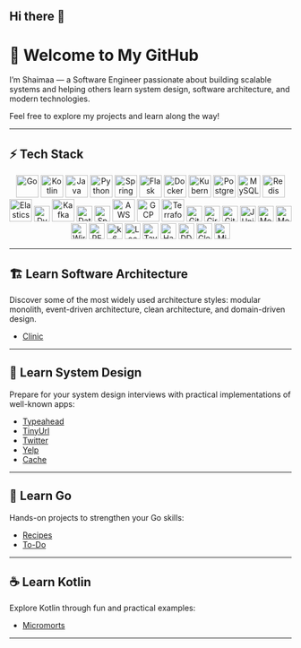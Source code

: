 ## Hi there 👋

<!--
**ShaimaaSabry/ShaimaaSabry** is a ✨ _special_ ✨ repository because its `README.md` (this file) appears on your GitHub profile.

Here are some ideas to get you started:

- 🔭 I’m currently working on ...
- 🌱 I’m currently learning ...
- 👯 I’m looking to collaborate on ...
- 🤔 I’m looking for help with ...
- 💬 Ask me about ...
- 📫 How to reach me: ...
- 😄 Pronouns: ...
- ⚡ Fun fact: ...
-->

# 👋 Welcome to My GitHub

I’m Shaimaa — a Software Engineer passionate about building scalable systems and helping others learn system design, software architecture, and modern technologies.  

Feel free to explore my projects and learn along the way!

---

## ⚡ Tech Stack

<p align="center">
  <!-- Languages -->
  <img src="https://cdn.jsdelivr.net/gh/devicons/devicon/icons/go/go-original.svg" height="40" alt="Go" />
  <img src="https://cdn.jsdelivr.net/gh/devicons/devicon/icons/kotlin/kotlin-original.svg" height="40" alt="Kotlin" />
  <img src="https://cdn.jsdelivr.net/gh/devicons/devicon/icons/java/java-original.svg" height="40" alt="Java" />
  <img src="https://cdn.jsdelivr.net/gh/devicons/devicon/icons/python/python-original.svg" height="40" alt="Python" />
  
  <!-- Frameworks -->
  <img src="https://cdn.jsdelivr.net/gh/devicons/devicon/icons/spring/spring-original.svg" height="40" alt="Spring Boot" />
  <img src="https://cdn.jsdelivr.net/gh/devicons/devicon/icons/flask/flask-original.svg" height="40" alt="Flask" />
  <img src="https://cdn.jsdelivr.net/gh/devicons/devicon/icons/docker/docker-original.svg" height="40" alt="Docker" />
  <img src="https://cdn.jsdelivr.net/gh/devicons/devicon/icons/kubernetes/kubernetes-plain.svg" height="40" alt="Kubernetes" />
  
  <!-- Databases -->
  <img src="https://cdn.jsdelivr.net/gh/devicons/devicon/icons/postgresql/postgresql-original.svg" height="40" alt="Postgres" />
  <img src="https://cdn.jsdelivr.net/gh/devicons/devicon/icons/mysql/mysql-original.svg" height="40" alt="MySQL" />
  <img src="https://cdn.jsdelivr.net/gh/devicons/devicon/icons/redis/redis-original.svg" height="40" alt="Redis" />
  <img src="https://cdn.jsdelivr.net/gh/devicons/devicon/icons/elasticsearch/elasticsearch-original.svg" height="40" alt="Elasticsearch" />
  <img src="https://img.shields.io/badge/DynamoDB-4053D6?style=for-the-badge&logo=amazondynamodb&logoColor=white" height="28" alt="DynamoDB" />

  <!-- Data/Big Data -->
  <img src="https://cdn.jsdelivr.net/gh/devicons/devicon/icons/apachekafka/apachekafka-original.svg" height="40" alt="Kafka" />
  <img src="https://img.shields.io/badge/Databricks-FF3621?style=for-the-badge&logo=databricks&logoColor=white" height="28" alt="Databricks" />
  <img src="https://img.shields.io/badge/Apache%20Spark-E25A1C?style=for-the-badge&logo=apachespark&logoColor=white" height="28" alt="Spark" />

  <!-- Cloud & DevOps -->
  <img src="https://cdn.jsdelivr.net/gh/devicons/devicon/icons/amazonwebservices/amazonwebservices-original.svg" height="40" alt="AWS" />
  <img src="https://cdn.jsdelivr.net/gh/devicons/devicon/icons/googlecloud/googlecloud-original.svg" height="40" alt="GCP" />
  <img src="https://cdn.jsdelivr.net/gh/devicons/devicon/icons/terraform/terraform-original.svg" height="40" alt="Terraform" />
  <img src="https://img.shields.io/badge/GitHub%20Actions-2088FF?style=for-the-badge&logo=githubactions&logoColor=white" height="28" alt="GitHub Actions" />
  <img src="https://img.shields.io/badge/CircleCI-343434?style=for-the-badge&logo=circleci&logoColor=white" height="28" alt="CircleCI" />
  <img src="https://img.shields.io/badge/GitLab%20CI%2FCD-FC6D26?style=for-the-badge&logo=gitlab&logoColor=white" height="28" alt="GitLab CI/CD" />

  <!-- Testing -->
  <img src="https://img.shields.io/badge/JUnit-25A162?style=for-the-badge&logo=junit5&logoColor=white" height="28" alt="JUnit" />
  <img src="https://img.shields.io/badge/Mockito-DB7093?style=for-the-badge&logo=mockito&logoColor=white" height="28" alt="Mockito" />
  <img src="https://img.shields.io/badge/MockK-FF9900?style=for-the-badge&logo=kotlin&logoColor=white" height="28" alt="MockK" />
  <img src="https://img.shields.io/badge/WireMock-3DDC84?style=for-the-badge&logo=wiremock&logoColor=white" height="28" alt="WireMock" />
  <img src="https://img.shields.io/badge/REST%20Assured-005571?style=for-the-badge" height="28" alt="REST Assured" />
  <img src="https://img.shields.io/badge/K6-7D64FF?style=for-the-badge&logo=k6&logoColor=white" height="28" alt="k6" />
  <img src="https://img.shields.io/badge/Locust-000000?style=for-the-badge&logo=locust&logoColor=white" height="28" alt="Locust" />
  <img src="https://img.shields.io/badge/Tavern-FF6F00?style=for-the-badge&logo=pytest&logoColor=white" height="28" alt="Tavern" />
  <img src="https://img.shields.io/badge/Hamcrest-FF4081?style=for-the-badge" height="28" alt="Hamcrest" />

  <!-- Architecture -->
  <img src="https://img.shields.io/badge/Domain--Driven%20Design-0A66C2?style=for-the-badge" height="28" alt="DDD" />
  <img src="https://img.shields.io/badge/Clean%20Architecture-1E90FF?style=for-the-badge" height="28" alt="Clean Architecture" />
  <img src="https://img.shields.io/badge/Microservices-FF1493?style=for-the-badge" height="28" alt="Microservices" />
</p>

---

## 🏗 Learn Software Architecture
Discover some of the most widely used architecture styles: modular monolith, event-driven architecture, clean architecture, and domain-driven design.

* [Clinic](https://github.com/ShaimaaSabry/clinic-modular-monolith)

---

## 🧩 Learn System Design
Prepare for your system design interviews with practical implementations of well-known apps:

* [Typeahead](https://github.com/ShaimaaSabry/typeahead)
* [TinyUrl](https://github.com/ShaimaaSabry/tiny-url)
* [Twitter](https://github.com/ShaimaaSabry/twitter)
* [Yelp](https://github.com/ShaimaaSabry/yelp)
* [Cache](https://github.com/ShaimaaSabry/cache)

---

## 🚀 Learn Go
Hands-on projects to strengthen your Go skills:

* [Recipes](https://github.com/ShaimaaSabry/recipes)
* [To-Do](https://github.com/ShaimaaSabry/todo)

---

## ☕ Learn Kotlin
Explore Kotlin through fun and practical examples:

* [Micromorts](https://github.com/ShaimaaSabry/Micromorts)

---
